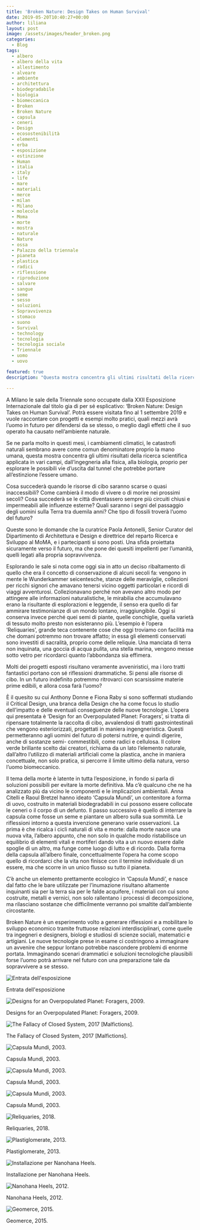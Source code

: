 ```yaml
---
title: 'Broken Nature: Design Takes on Human Survival'
date: 2019-05-20T10:40:27+00:00
author: liliana
layout: post
image: /assets/images/header_broken.png
categories:
  - Blog
tags:
  - albero
  - albero della vita
  - allestimento
  - alveare
  - ambiente
  - architettura
  - biodegradabile
  - biologia
  - biomeccanica
  - Broken
  - Broken Nature
  - capsula
  - ceneri
  - Design
  - ecosostenibilità
  - elementi
  - erba
  - esposizione
  - estinzione
  - Human
  - italia
  - italy
  - life
  - mare
  - materiali
  - merce
  - milan
  - Milano
  - molecole
  - Moma
  - morte
  - mostra
  - naturale
  - Nature
  - ossa
  - Palazzo della triennale
  - pianeta
  - plastica
  - radici
  - riflessione
  - riproduzione
  - salvare
  - sangue
  - seme
  - sesso
  - soluzioni
  - Sopravvivenza
  - stomaco
  - suono
  - Survival
  - technology
  - tecnologia
  - tecnologia sociale
  - Triennale
  - uomo
  - uovo

featured: true
description: "Questa mostra concentra gli ultimi risultati della ricerca scientifica applicata in vari campi, dall’ingegneria alla fisica, alla biologia, proprio per esplorare le possibili vie d’uscita dal tunnel che potrebbe portare all’estinzione l’essere umano."

---
```


A Milano le sale della Triennale sono occupate dalla XXII Esposizione Internazionale dal titolo gia di per sé esplicativo: ‘Broken Nature: Design Takes on Human Survival’.
Potrà essere visitata fino al 1 settembre 2019 e vuole raccontare con progetti e esempi molto pratici, quali mezzi avrà l’uomo in futuro per difendersi da se stesso, o meglio dagli effetti che il suo operato ha causato nell’ambiente naturale.

Se ne parla molto in questi mesi, i cambiamenti climatici, le catastrofi naturali sembrano avere come comun denominatore proprio la mano umana, questa mostra concentra gli ultimi risultati della ricerca scientifica applicata in vari campi, dall’ingegneria alla fisica, alla biologia, proprio per esplorare le possibili vie d’uscita dal tunnel che potrebbe portare all’estinzione l’essere umano.

Cosa succederà quando le risorse di cibo saranno scarse o quasi inaccessibili? Come cambierà il modo di vivere o di morire nei prossimi secoli? Cosa succederà se le città diventassero sempre più circuiti chiusi e impermeabili alle influenze esterne? Quali saranno i segni del passaggio degli uomini sulla Terra tra duemila anni? Che tipo di fossili troverà l’uomo del futuro?

Queste sono le domande che la curatrice Paola Antonelli, Senior Curator del Dipartimento di Architettura e Design e direttrice del reparto Ricerca e Sviluppo al MoMA, e i partecipanti si sono posti.
Una sfida proiettata sicuramente verso il futuro, ma che pone dei quesiti impellenti per l’umanità, quelli legati alla propria sopravvivenza.

Esplorando le sale si nota come oggi sia in atto un deciso ribaltamento di quello che era il concetto di conservazione di alcuni secoli fa: vengono in mente le Wunderkammer seicentesche, stanze delle meraviglie, collezioni per ricchi signori che amavano tenersi vicino oggetti particolari e ricordi di viaggi avventurosi. Collezionavano perché non avevano altro modo per attingere alle informazioni naturalistiche, le mirabilia che accumulavano erano la risultante di esplorazioni e leggende, il senso era quello di far ammirare testimonianze di un mondo lontano, irraggiungibile. Oggi si conserva invece perché quei semi di piante, quelle conchiglie, quella varietà di tessuto molto presto non esisteranno più. L’esempio è l’opera ‘Reliquaries’, grande teca contenente cose che oggi troviamo con facilità ma che domani potremmo non trovare affatto; in essa gli elementi conservati sono investiti di sacralità, proprio come delle reliquie. Una manciata di terra non inquinata, una goccia di acqua pulita, una stella marina, vengono messe sotto vetro per ricordarci quanto l’abbondanza sia effimera.

Molti dei progetti esposti risultano veramente avveniristici, ma i loro tratti fantastici portano con sé riflessioni drammatiche. Si pensi alle risorse di cibo. In un futuro indefinito potremmo ritrovarci con scarsissime materie prime edibili, e allora cosa farà l’uomo?

È il quesito su cui Anthony Donne e Fiona Raby si sono soffermati studiando il Critical Design, una branca della Design che ha come focus lo studio dell’impatto e delle eventuali conseguenze delle nuove tecnologie. L’opera qui presentata è ‘Design for an Overpopulated Planet: Foragers’, si tratta di ripensare totalmente la raccolta di cibo, avvalendosi di tratti gastrointestinali che vengono esteriorizzati, progettati in maniera ingengneristica. Questi permetteranno agli uomini del futuro di potersi nutrire, e quindi digerire, anche di sostanze semi- commestibili, come radici e cellulosa. Il colore verde brillante scelto dai creatori, richiama da un lato l’elemento naturale, dall’altro l’utilizzo di materiali artificiali come la plastica, anche in maniera concettuale, non solo pratica, si percorre il limite ultimo della natura, verso l’uomo biomeccanico.

Il tema della morte è latente in tutta l’esposizione, in fondo si parla di soluzioni possibili per evitare la morte definitiva. Ma c’è qualcuno che ne ha analizzato più da vicino le componenti e le implicazioni ambientali. Anna Citelli e Raoul Bretzel hanno ideato ‘Capsula Mundi’, un contenitore a forma di uovo, costruito in materiali biodegradabili in cui possono essere collocate le ceneri o il corpo di un defunto. Il passo successivo è quello di interrare la capsula come fosse un seme e piantare un albero sulla sua sommità. Le riflessioni intorno a questa invenzione generano varie osservazioni. La prima è che ricalca i cicli naturali di vita e morte: dalla morte nasce una nuova vita, l’albero appunto, che non solo in qualche modo ristabilisce un equilibrio di elementi vitali e mortiferi dando vita a un nuovo essere dalle spoglie di un altro, ma funge come luogo di lutto e di ricordo. Dalla forma della capsula all’albero finale, concettualmente l’opera ha come scopo quello di ricordarci che la vita non finisce con il termine individuale di un essere, ma che scorre in un unico flusso su tutto il pianeta.

C’è anche un elemento prettamente ecologico in ‘Capsula Mundi’, e nasce dal fatto che le bare utilizzate per l’inumazione risultano altamente inquinanti sia per la terra sia per le falde acquifere, i materiali con cui sono costruite, metalli e vernici, non solo rallentano i processi di decomposizione, ma rilasciano sostanze che difficilmente verranno poi smaltite dall’ambiente circostante.

Broken Nature è un esperimento volto a generare riflessioni e a mobilitare lo sviluppo economico tramite fruttuose relazioni interdisciplinari, come quelle tra ingegneri e designers, biologi e studiosi di scienze sociali, matematici e artigiani. Le nuove tecnologie prese in esame ci costringono a immaginare un avvenire che seppur lontano potrebbe nascondere problemi di enorme portata. Immaginando scenari drammatici e soluzioni tecnologiche plausibili forse l’uomo potrà arrivare nel futuro con una preparazione tale da sopravvivere a se stesso.

![Entrata dell'esposizione](assets/images/entrata_triennale.png)

Entrata dell'esposizione

![Designs for an Overpopulated Planet: Foragers, 2009.](assets/images/IMG_2388.png)

Designs for an Overpopulated Planet: Foragers, 2009.

![The Fallacy of Closed System, 2017 [Malfictions].](assets/images/IMG_2394.png)

The Fallacy of Closed System, 2017 [Malfictions].

![Capsula Mundi, 2003.](assets/images/IMG_2400.png)

Capsula Mundi, 2003.

![Capsula Mundi, 2003.](assets/images/IMG_2401.png)

Capsula Mundi, 2003.

![Capsula Mundi, 2003.](assets/images/IMG_2405.png)

Capsula Mundi, 2003.

![Reliquaries, 2018.](assets/images/IMG_2376.png)

Reliquaries, 2018.

![Plastiglomerate, 2013.](assets/images/IMG_2372.png)

Plastiglomerate, 2013.

![Installazione per Nanohana Heels.](assets/images/IMG_2377-1.png)

Installazione per Nanohana Heels.

![Nanohana Heels, 2012.](assets/images/IMG_2378-1.png)

Nanohana Heels, 2012.

![Geomerce, 2015.](assets/images/IMG_2386.png)

Geomerce, 2015.
